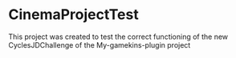 # CinemaProjectTest

This project was created to test the correct functioning of the new CyclesJDChallenge of the My-gamekins-plugin project
